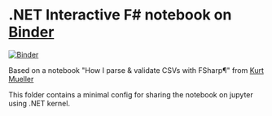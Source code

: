# .NET Interactive F# notebook on [Binder](https://mybinder.org/)

[![Binder](https://mybinder.org/badge_logo.svg)](https://mybinder.org/v2/gh/fvn-bcm-oui/demo-fsharp-csv-notebook/HEAD)

Based on a notebook "How I parse & validate CSVs with FSharp¶" from [Kurt Mueller](https://github.com/kurt-mueller-osumc)

This folder contains a minimal config for sharing the notebook on jupyter using .NET kernel.
